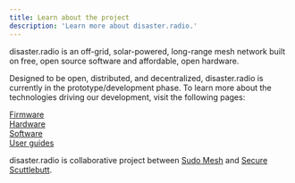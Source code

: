 ```yaml
---
title: Learn about the project 
description: 'Learn more about disaster.radio.'
---
```

disaster.radio is an off-grid, solar-powered, long-range mesh network built on free, open source software and affordable, open hardware.  

Designed to be open, distributed, and decentralized, disaster.radio is currently in the prototype/development phase. To learn more about the technologies driving our development, visit the following pages:  

[Firmware](/learn/firmware)  
[Hardware](/learn/hardware)  
[Software](/learn/software)  
[User guides](/learn/user-guides)  

disaster.radio is collaborative project between [Sudo Mesh](https://sudoroom.org/wiki/Mesh) and [Secure Scuttlebutt](https://github.com/ssbc). 
